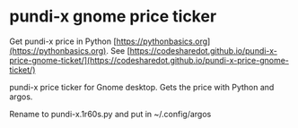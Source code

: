 # pundi-x gnome price ticker

Get pundi-x price in Python [https://pythonbasics.org](https://pythonbasics.org).
See [https://codesharedot.github.io/pundi-x-price-gnome-ticket/](https://codesharedot.github.io/pundi-x-price-gnome-ticket/)

pundi-x price ticker for Gnome desktop. Gets the price with Python and argos.

Rename to pundi-x.1r60s.py and put in ~/.config/argos
